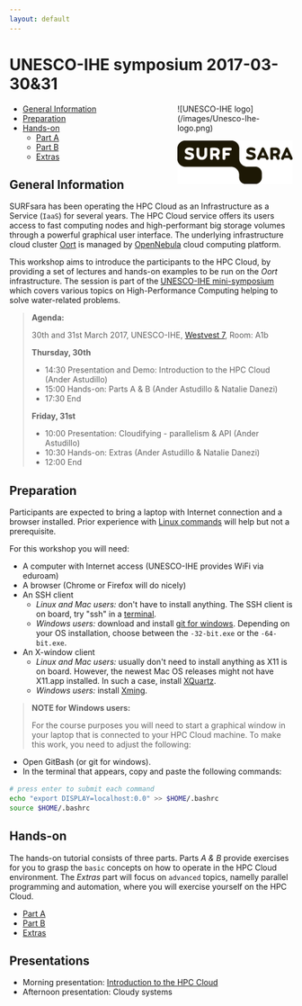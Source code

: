 ```yaml
---
layout: default
---
```


# UNESCO-IHE symposium 2017-03-30&31

<div style="float:right;max-width:205px;" markdown="1">
![UNESCO-IHE logo](/images/Unesco-Ihe-logo.png)

![SURFsara logo](/images/SURFsara_logo.png)
</div>

* [General Information](#general) <br>
* [Preparation](#preparation) <br>
* [Hands-on](#hands-on) <br>
  * [Part A](partA)
  * [Part B](partB)
  * [Extras](extras)

## <a name="general"></a>General Information

SURFsara has been operating the HPC Cloud as an Infrastructure as a Service (`IaaS`) for several years. The HPC Cloud service offers its users access to fast computing nodes and high-performant big storage volumes through a powerful graphical user interface. The underlying infrastructure cloud cluster [Oort](https://en.wikipedia.org/wiki/Oort_cloud) is managed by [OpenNebula](http://opennebula.org/) cloud computing platform.

This workshop aims to introduce the participants to the HPC Cloud, by providing a set of lectures and hands-on examples to be run on the _Oort_ infrastructure. The session is part of the [UNESCO-IHE mini-symposium](https://www.unesco-ihe.org/mini%C2%AD-symposium-and-workshop-high-performane-computing-helping-solve-water-%C2%ADrelated-problems) which covers various topics on High-Performance Computing helping to solve water-related problems.

>**Agenda:**
>
>30th and 31st March 2017, UNESCO-IHE, [Westvest 7](https://www.unesco-ihe.org/how-reach-unesco-ihe), Room: A1b
>
> **Thursday, 30th**
> * 14:30 Presentation and Demo: Introduction to the HPC Cloud (Ander Astudillo)
> * 15:00 Hands-on: Parts A & B (Ander Astudillo & Natalie Danezi)
> * 17:30 End
>
> **Friday, 31st**
> * 10:00 Presentation: Cloudifying - parallelism & API (Ander Astudillo)
> * 10:30 Hands-on: Extras (Ander Astudillo & Natalie Danezi)
> * 12:00 End  


## <a name="preparation"></a>Preparation

Participants are expected to bring a laptop with Internet connection and a browser installed. Prior experience with [Linux commands](http://cli.learncodethehardway.org/book/) will help but not a prerequisite.

For this workshop you will need:

* A computer with Internet access (UNESCO-IHE provides WiFi via eduroam)
* A browser (Chrome or Firefox will do nicely)
* An SSH client
  * _Linux and Mac users:_ don't have to install anything. The SSH client is on board, try "ssh" in a [terminal](http://askubuntu.com/questions/38162/what-is-a-terminal-and-how-do-i-open-and-use-it).
  * _Windows users:_ download and install [git for windows](https://git-for-windows.github.io/). Depending on your OS installation, choose between the `-32-bit.exe` or the `-64-bit.exe`.
* An X-window client
  * _Linux and Mac users:_ usually don't need to install anything as X11 is on board. However, the newest Mac OS releases might not have X11.app installed. In such a case, install [XQuartz](http://xquartz.macosforge.org/landing/).
  * _Windows users:_ install [Xming](http://sourceforge.net/projects/xming/).

> **NOTE for Windows users:**
>
> For the course purposes you will need to start a graphical window in your laptop that is connected to your HPC Cloud machine. To make this work, you need to adjust the following:  
>
* Open GitBash (or git for windows).
* In the terminal that appears, copy and paste the following commands: 
>
```sh
# press enter to submit each command
echo "export DISPLAY=localhost:0.0" >> $HOME/.bashrc
source $HOME/.bashrc
```

## <a name="hands-on"></a> Hands-on
The hands-on tutorial consists of three parts. Parts *A & B* provide exercises for you to grasp the `basic` concepts on how to operate in the HPC Cloud environment. The *Extras* part will focus on `advanced` topics, namelly parallel programming and automation, where you will exercise yourself on the HPC Cloud.

  * [Part A](partA)
  * [Part B](partB)
  * [Extras](extras)
  
## <a name="presentations"></a> Presentations
 
  * Morning presentation: [Introduction to the HPC Cloud](20170330_cloud.pdf)
  * Afternoon presentation: Cloudy systems



